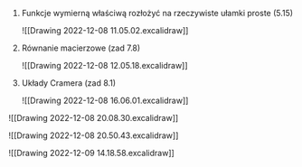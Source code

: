1. Funkcje wymierną właściwą rozłożyć na rzeczywiste ułamki proste (5.15)  
   
   ![[Drawing 2022-12-08 11.05.02.excalidraw]]
   
2. Równanie macierzowe (zad 7.8)  
   
   ![[Drawing 2022-12-08 12.05.18.excalidraw]]
   
3. Układy Cramera (zad 8.1)
   
   ![[Drawing 2022-12-08 16.06.01.excalidraw]]
   


![[Drawing 2022-12-08 20.08.30.excalidraw]]

![[Drawing 2022-12-08 20.50.43.excalidraw]]

![[Drawing 2022-12-09 14.18.58.excalidraw]]
